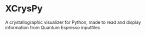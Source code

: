 # XCrysPy
A crystallographic visualizer for Python, made to read and display information from Quantum Espresso inputfiles
